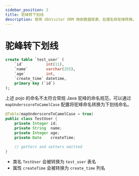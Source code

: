 ```yaml
---
sidebar_position: 2
title: 驼峰转下划线
description: 使用 dbVisitor ORM 映射数据库表，处理名称驼峰转换。
---
```


# 驼峰转下划线

```sql title='有如下表'
create table `test_user` (
    `id`          int(11),
    `name`        varchar(255),
    `age`         int,
    `create_time` datetime,
    primary key (`id`)
);
```

上述 pojo 的命名不太符合常规 Java 驼峰的命名规范，可以通过 `mapUnderscoreToCamelCase` 配置将驼峰命名转换为下划线命名。

```java {1}
@Table(mapUnderscoreToCamelCase = true)
public class TestUser {
    private Integer id;
    private String  name;
    private Integer age;
    private Date    createTime;

    // getters and setters omitted
}
```

- 类名 `TestUser` 会被转换为 `test_user` 表名
- 属性 `createTime` 会被转换为 `create_time` 列名